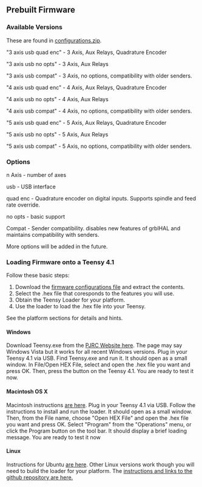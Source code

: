 ## Prebuilt Firmware
### Available Versions
These are found in [configurations.zip](https://github.com/phil-barrett/grblHAL-teensy-4.x/blob/master/configurations.zip).

"3 axis usb quad enc" - 3 Axis, Aux Relays, Quadrature Encoder

"3 axis usb no opts" - 3 Axis, Aux Relays

"3 axis usb compat" - 3 Axis, no options, compatibility with older senders.

"4 axis usb quad enc" - 4 Axis, Aux Relays, Quadrature Encoder

"4 axis usb no opts" - 4 Axis, Aux Relays

"4 axis usb compat" - 4 Axis, no options, compatibility with older senders.

"5 axis usb quad enc" - 5 Axis, Aux Relays, Quadrature Encoder

"5 axis usb no opts" - 5 Axis, Aux Relays

"5 axis usb compat" - 5 Axis, no options, compatibility with older senders.

### Options
n Axis - number of axes

usb - USB interface

quad enc - Quadrature encoder on digital inputs. Supports spindle and feed rate override.

no opts - basic support

Compat - Sender compatibility.  disables new features of grblHAL and maintains compatibility with senders.

More options will be added in the future.

### Loading Firmware onto a Teensy 4.1
Follow these basic steps:
1. Download the [firmware configurations file](https://github.com/phil-barrett/grblHAL-teensy-4.x/blob/master/configurations.zip) and extract the contents.
2. Select the .hex file that coresponds to the features you will use.
3. Obtain the Teensy Loader for your platform.
4. Use the loader to load the .hex file into your Teensy.

See the platform sections for details and hints.

#### Windows 
Download Teensy.exe from the [PJRC Website here](https://www.pjrc.com/teensy/loader_win10.html). The page may say Windows Vista but it works for all recent Windows versions.
Plug in your Teensy 4.1 via USB. Find Teensy.exe and run it.  It should open as a small window. In File/Open HEX File, select and open the .hex file you want and press OK. Then, press the button on the Teensy 4.1. You are ready to test it now. 

#### Macintosh OS X
Macintosh instructions [are here](https://www.pjrc.com/teensy/loader_mac.html). Plug in your Teensy 4.1 via USB. Follow the instructions to install and run the loader. It should open as a small window. Then, from the File name, choose "Open HEX File" and open the .hex file you want and press OK. Select "Program" from the "Operations" menu, or click the Program button on the tool bar. It should display a brief loading message. You are ready to test it now

#### Linux
Instructions for Ubuntu [are here](https://www.pjrc.com/teensy/loader_linux.html). Other Linux versions work though you will need to build the loader for your platform.  The [instructions and links to the github repository are here.](https://www.pjrc.com/teensy/loader_cli.html)
